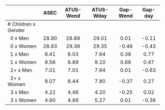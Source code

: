 
|                      |         ASEC |    ATUS-Wend |    ATUS-Wday |     Gap-Wend |      Gap-day |
| -------------------- | :----------: | :----------: | :----------: | :----------: | :----------: |
| # Children x Gender  |              |              |              |              |              |
| &nbsp;&nbsp;0 x Men  |        28.90 |        28.89 |        29.01 |         0.01 |        -0.11 |
| &nbsp;&nbsp;0 x Women |        28.93 |        29.39 |        29.35 |        -0.46 |        -0.43 |
| &nbsp;&nbsp;1 x Men  |         8.41 |         8.03 |         7.64 |         0.38 |         0.77 |
| &nbsp;&nbsp;1 x Women |         9.56 |         8.89 |         9.10 |         0.68 |         0.47 |
| &nbsp;&nbsp;2+ x Men |         7.01 |         7.01 |         7.64 |         0.01 |        -0.63 |
| &nbsp;&nbsp;2+ x Women |         8.07 |         8.44 |         7.80 |        -0.37 |         0.27 |
| &nbsp;&nbsp;3 x Men  |         4.22 |         4.46 |         4.20 |        -0.25 |         0.02 |
| &nbsp;&nbsp;3 x Women |         4.90 |         4.89 |         5.27 |         0.01 |        -0.36 |


